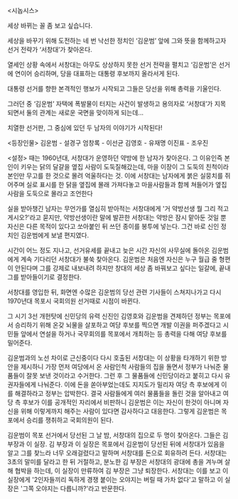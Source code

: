 <시놉시스>

세상 바뀌는 꼴 좀 보고 싶습니다.

세상을 바꾸기 위해 도전하는 네 번 낙선한 정치인 ‘김운범’ 앞에
그와 뜻을 함께하고자 선거 전략가 ‘서창대’가 찾아온다.

열세인 상황 속에서 서창대는 아무도 상상하지 못한 선거 전략을 펼치고
‘김운범’은 선거에 연이어 승리하며, 당을 대표하는 대통령 후보까지 올라서게 된다.

대통령 선거를 향한 본격적인 행보가 시작되고 그들은 당선을 위해 총력을 기울인다.

그러던 중 ‘김운범’ 자택에 폭발물이 터지는 사건이 발생하고
용의자로 ‘서창대’가 지목되면서 둘의 관계는 새로운 국면을 맞이하게 되는데...

치열한 선거판,
그 중심에 있던 두 남자의 이야기가 시작된다!

<등장인물>
김운범 - 설경구
엄창록 - 이선균
김영호 - 유재명
이진표 - 조우진

<설정>
때는 1960년대, 서창대가 운영하던 약방에 한 남자가 찾아온다. 그 이유인즉 본인이 키우는 닭의 달걀을 옆집 사람이 도둑질해갔는데,
마을 이장이 그 도둑의 친척이라 본인만 무고를 한 것으로 몰려 억울하다는 것.
이에 서창대는 남자에게 붉은 실뭉치를 쥐어주며 실로 표시를 한 닭을 옆집에 몰래 가져다놓고 마을사람들과 함께 쳐들어가 옆집사람을 도둑으로 몰라고 조언한다

실을 받아챙긴 남자는 무언가를 열심히 받아적는 서창대에게 '거 약방선생 뭘 그리 적고게시오?'라고 묻지만,
약방선생이란 말에 발끈한 서창대는 약방은 잠시 맡아둔 것일 뿐 자신은 다른 목적이 있다고 쏘아붙인 뒤 쓰던 종이를 봉투에 넣는다. 그건 바로 신인 정치인 김운범에게 보낼 편지였다.

시간이 어느 정도 지나고, 선거유세를 끝내고 늦은 시간 자신의 사무실에 돌아온 김운범에게 계속 기다리던 서창대가 불쑥 찾아온다.
김운범은 처음엔 자신은 누구 월급 줄 형편이 안된다며 그를 강제로 내보내려 하지만 창대의 세상 좀 바꿔보고 싶다는 일갈에, 끝내 그를 받아들이기로 결정한다.

서창대를 영입한 뒤, 화면엔 수많은 김운범의 당선 관련 기사들이 스쳐지나가고 다시 1970년대 목포시 국회의원 선거때로 시점이 바뀐다.

그 시기 3선 개헌탓에 신민당의 유력 신진인 김영호와 김운범을 견제하던 정부는 목포에서 승리하기 위해 온갖 뇌물을 살포하고
여당 후보를 찍으면 개발 이권을 퍼주겠다고 시민들 앞에서 연설을 하거나 국무회의를 목포에서 개최하는 등 총력을 다해 여당 후보를 밀어준다.

김운범과의 노선 차이로 근신중이다 다시 호출된 서창대는 이 상황을 타개하기 위한 방안을 제시하니 가장 먼저 여당에서 온 사람인척
사람들의 집을 돌면서 정부가 나눠준 물품들이 잘못 보낸 것이라고 수거한다. 그런 후 그 물품들에 신민당이라고 붙히고 다시 유권자들에게 나눠준다.
이에 돈을 쏟아부었는데도 지지도가 밀리자 여당 측 후보에게 이를 해결하라고 정부는 압박한다.
결국 사람들에게 여러 물품들을 돌린 것을 알아내고 여당 측 후보가 이를 공개적인 자리에서 비판하니 김운범은 이는 자신이 한것이 아니며
자신을 위해 이렇게까지 해주는 사람이 있다면 감사하다고 대응한다. 그렇게 김운범은 목포에서 승리를 쟁취하고 국회의원이 된다.

김운범이 목포 선거에서 당선된 그 날 밤, 서창대의 집으로 두 명이 찾아온다. 그들은 김 부장과 이 실장.
김 부장과 이 실장은 목포에서 김운범이 당선된 뒤에 서창대가 있음을 알고 그를 찾느라 너무 오래걸렸다고 말하며 서창대를 돈으로 회유하려 든다.
서창대는 3초의 말미를 달라고 한 뒤 거절하고, 분노한 김 부장은 서창대의 광대에 총을 겨누며 살해 협박을 하는데,
이 실장이 만류하여 김 부장은 그냥 퇴장한다.
서창대는 이를 보고 이 실장에게 '2인자들끼리 독하게 경쟁 붙이는 오야지는 버릴 때 가차 없다'고 말하고 이 실장은 '그쪽 오야지는 다릅니까?'라고 반문한다.
